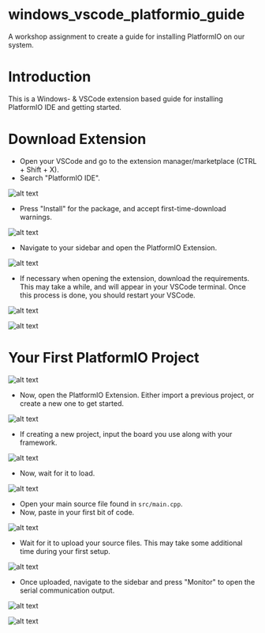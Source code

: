 # windows_vscode_platformio_guide
A workshop assignment to create a guide for installing PlatformIO on our system.

# Introduction

This is a Windows- & VSCode extension based guide for installing PlatformIO IDE and getting started.

# Download Extension

-   Open your VSCode and go to the extension manager/marketplace (CTRL + Shift + X).
-   Search "PlatformIO IDE".

![alt text](img1.png "Extension Marketplace")

-   Press "Install" for the package, and accept first-time-download warnings.

![alt text](img2.png "Extension Installation")

-   Navigate to your sidebar and open the PlatformIO Extension.

![alt text](img3.png "Open PlatformIO Extension")

-   If necessary when opening the extension, download the requirements. This may take a while, and will appear in your VSCode terminal. Once this process is done, you should restart your VSCode.

![alt text](img4.png "PlatformIO Extension Installation")

![alt text](img5.png "PlatformIO Extension Installation")

# Your First PlatformIO Project

![alt text](img6.png "PlatformIO Extension Installation")

-   Now, open the PlatformIO Extension. Either import a previous project, or create a new one to get started.

![alt text](img7.png "Open PlatformIO Extension")

-   If creating a new project, input the board you use along with your framework.

![alt text](img8.png "Creating new project")

-   Now, wait for it to load.

![alt text](img9.png "Loading new project")

-   Open your main source file found in `src/main.cpp`.
-   Now, paste in your first bit of code.

![alt text](img10.png "Write first source file")

-   Wait for it to upload your source files. This may take some additional time during your first setup.

![alt text](img11.png "Wait for download & upload")

-   Once uploaded, navigate to the sidebar and press "Monitor" to open the serial communication output.

![alt text](img12.png "Open serial communication")

![alt text](img13.png "Showcasing serial communication")
